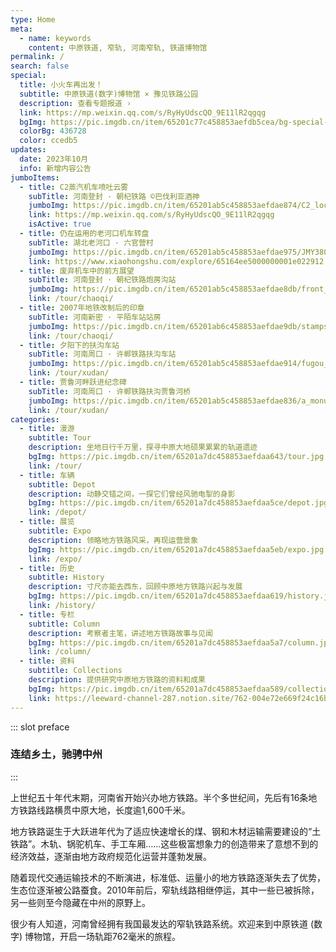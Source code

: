 ```yaml
---
type: Home
meta:
  - name: keywords
    content: 中原铁道, 窄轨, 河南窄轨, 铁道博物馆
permalink: /
search: false
special:
  title: 小火车再出发！
  subtitle: 中原铁道(数字)博物馆 × 豫见铁路公园
  description: 查看专题报道 ›
  link: https://mp.weixin.qq.com/s/RyHyUdscQO_9E11lR2qgqg
  bgImg: https://pic.imgdb.cn/item/65201c77c458853aefdb5cea/bg-special-chaoqi.png
  colorBg: 436728
  color: ccedb5
updates:
  date: 2023年10月
  info: 新增内容公告
jumboItems:
  - title: C2蒸汽机车喷吐云雾
    subTitle: 河南登封 · 朝杞铁路 ©巴伐利亚酒神
    jumboImg: https://pic.imgdb.cn/item/65201ab5c458853aefdae874/C2_locomotive.jpg
    link: https://mp.weixin.qq.com/s/RyHyUdscQO_9E11lR2qgqg
    isActive: true
  - title: 仍在运用的老河口机车转盘
    subTitle: 湖北老河口 · 六官营村 
    jumboImg: https://pic.imgdb.cn/item/65201ab5c458853aefdae975/JMY380_at_laohekou.jpg
    link: https://www.xiaohongshu.com/explore/65164ee5000000001e022912
  - title: 废弃机车中的前方展望
    subTitle: 河南登封 · 朝杞铁路炮房沟站
    jumboImg: https://pic.imgdb.cn/item/65201ab5c458853aefdae8db/front_view.jpg
    link: /tour/chaoqi/
  - title: 2007年地铁改制后的印章
    subTitle: 河南新密 · 平陌车站站房
    jumboImg: https://pic.imgdb.cn/item/65201ab6c458853aefdae9db/stamps.jpg
    link: /tour/chaoqi/
  - title: 夕阳下的扶沟车站
    subTitle: 河南周口 · 许郸铁路扶沟车站
    jumboImg: https://pic.imgdb.cn/item/65201ab5c458853aefdae914/fugou_station.jpg
    link: /tour/xudan/
  - title: 贾鲁河畔跃进纪念碑
    subTitle: 河南周口 · 许郸铁路扶沟贾鲁河桥
    jumboImg: https://pic.imgdb.cn/item/65201ab5c458853aefdae836/a_monument_by_the_Jialu_river.jpg
    link: /tour/xudan/
categories:
  - title: 漫游
    subtitle: Tour
    description: 坐地日行千万里，探寻中原大地硕果累累的轨道遗迹
    bgImg: https://pic.imgdb.cn/item/65201a7dc458853aefdaa643/tour.jpg
    link: /tour/
  - title: 车辆
    subtitle: Depot
    description: 动静交错之间，一探它们曾经风驰电掣的身影
    bgImg: https://pic.imgdb.cn/item/65201a7dc458853aefdaa5ce/depot.jpg
    link: /depot/
  - title: 展览
    subtitle: Expo
    description: 领略地方铁路风采，再现运营景象
    bgImg: https://pic.imgdb.cn/item/65201a7dc458853aefdaa5eb/expo.jpg
    link: /expo/
  - title: 历史
    subtitle: History
    description: 寸尺亦能去西东，回顾中原地方铁路兴起与发展
    bgImg: https://pic.imgdb.cn/item/65201a7dc458853aefdaa619/history.jpg
    link: /history/
  - title: 专栏
    subtitle: Column
    description: 考察者主笔，讲述地方铁路故事与见闻
    bgImg: https://pic.imgdb.cn/item/65201a7dc458853aefdaa5a7/column.jpg
    link: /column/
  - title: 资料
    subtitle: Collections    
    description: 提供研究中原地方铁路的资料和成果
    bgImg: https://pic.imgdb.cn/item/65201a7dc458853aefdaa589/collections.jpg
    link: https://leeward-channel-287.notion.site/762-004e72e669f24c16bf2f6497b5fe1866
---
```


::: slot preface
### 连结乡土，驰骋中州
:::

上世纪五十年代末期，河南省开始兴办地方铁路。半个多世纪间，先后有16条地方铁路线路横贯中原大地，长度逾1,600千米。

地方铁路诞生于大跃进年代为了适应快速增长的煤、钢和木材运输需要建设的“土铁路”。木轨、锅驼机车、手工车厢……这些极富想象力的创造带来了意想不到的经济效益，逐渐由地方政府规范化运营并蓬勃发展。

随着现代交通运输技术的不断演进，标准低、运量小的地方铁路逐渐失去了优势，生态位逐渐被公路蚕食。2010年前后，窄轨线路相继停运，其中一些已被拆除，另一些则至今隐藏在中州的原野上。

很少有人知道，河南曾经拥有我国最发达的窄轨铁路系统。欢迎来到中原铁道 (数字) 博物馆，开启一场轨距762毫米的旅程。
